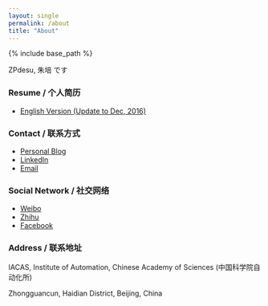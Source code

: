 ```yaml
---
layout: single
permalink: /about
title: "About"
---
```


{% include base_path %}

ZPdesu,  朱培 です

### Resume / 个人简历

* [English Version (Update to Dec, 2016)](/CV.pdf)


### Contact / 联系方式
<ul class='pager about_ul'>
    <li><a href="http://zpdesu.github.io/">Personal Blog</a> </li>
    <li><a href="https://cn.linkedin.com/in/zpdesu">LinkedIn</a> </li>
    <li><a href="mailto:zhupeishishen@gmail.com">Email</a> </li>
    
</ul>

### Social Network / 社交网络
<ul class='pager about_ul'>
    <li><a href="http://weibo.com/ZPdesu">Weibo</a> </li>
    <li><a href="http://www.zhihu.com/people/zpdesu">Zhihu</a></li>
    <li><a href="https://www.facebook.com/neu.zhupeihao">Facebook</a> </li>
</ul>

### Address / 联系地址

IACAS, Institute of Automation, Chinese Academy of Sciences (中国科学院自动化所)

Zhongguancun, Haidian District, Beijing, China